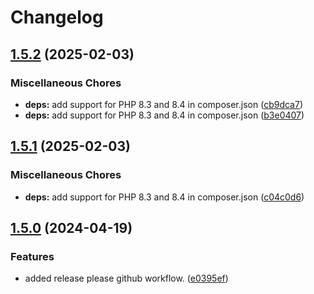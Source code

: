 # Changelog

## [1.5.2](https://github.com/tomshaw/shopcart/compare/v1.5.1...v1.5.2) (2025-02-03)


### Miscellaneous Chores

* **deps:** add support for PHP 8.3 and 8.4 in composer.json ([cb9dca7](https://github.com/tomshaw/shopcart/commit/cb9dca7fb9b19c0048a03f9d0c1ebafd57e3756c))
* **deps:** add support for PHP 8.3 and 8.4 in composer.json ([b3e0407](https://github.com/tomshaw/shopcart/commit/b3e040734e28d35ba9b83496a8584ffc1cdbbe92))

## [1.5.1](https://github.com/tomshaw/shopcart/compare/v1.5.0...v1.5.1) (2025-02-03)


### Miscellaneous Chores

* **deps:** add support for PHP 8.3 and 8.4 in composer.json ([c04c0d6](https://github.com/tomshaw/shopcart/commit/c04c0d6a6af3e7bdb23e9dc9d89554eaa7cbb3c9))

## [1.5.0](https://github.com/tomshaw/shopcart/compare/v1.4.4...v1.5.0) (2024-04-19)


### Features

* added release please github workflow. ([e0395ef](https://github.com/tomshaw/shopcart/commit/e0395ef24966dbc14a1090f2521b2ec5eac765e8))
